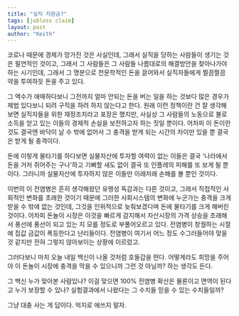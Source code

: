 ```yaml
---
title: "실직 지원금?"
tags: [jobloss claim]
layout: post
author: "Keith"
---
```


코로나 때문에 경제가 망가진 것은 사실인데, 그래서 실직을 당하는 사람들이 생기는 것은 필연적인 것이고, 그래서 그 사람들은 그 사람들 나름대로의 해결방안을 찾아나가야 하는 시기인데, 그래서 그 명분으로 천문학적인 돈을 끌어와서 실직자들에게 찔끔찔끔 약을 투여하듯 돈을 주고 있다. 

그 액수가 애매하다보니 그전까지 얼마 안되는 돈을 버는 일을 하는 것보다 많은 경우가 제법 있다보니 되려 구직을 하려 하지 않는다고 한다. 원래 이런 정책이란 건 잘 생각해보면 실직자들을 위한 재정조치라고 포장은 했지만, 사실상 그 사람들의 노동으로 불로소득을 얻고 있는 이들의 경제적 손실을 보전하고자 하는 짓일 뿐이다. 어차피 이 돈이란 것도 결국엔 바닥이 날 수 밖에 없어서 그 충격을 받게 되는 시간의 차이만 있을 뿐 결국은 받게 될 충격이다.

돈에 이렇게 물타기를 하다보면 실물자산에 투자할 여력이 없는 이들은 결국 '나라에서 돈을 거저 쥐어주는 구나'하고 기뻐할 새도 없이 결국 또 인플레의 피해를 또 보게 될 뿐이다. 그러니까 실물자산에 투자하지 않은 이들만 이래저래 손해를 볼 뿐인 것이다. 

이번의 이 전염병은 흔히 생각해왔던 유행성 독감과는 다른 것이고, 그래서 직접적인 사회적인 변화를 초래한 것이기 때문에 그러한 사회시스템의 변화에 누군가는 충격을 크게 받을 수 밖에 없는 것인데, 그것을 인위적으로 늦춰보겠다며 돈에 물타기를 크게 해버린 것이다. 어차피 돈놀이 시장은 이것을 빠르게 감지해서 자산시장의 가격 상승을 초래해서 풍선에 풍선이 되고 있는 지 모를 정도로 부풀어오르고 있다. 전염병이 창궐하는 시절에 집값 금값이 폭등한다고 난리들이다. 전염병이 여기서 어느 정도 수그러들어야 맞을 것 같지만 전혀 그렇지 않아보이는 상황에 이르렀고.

그러다보니 마치 오늘 내일 백신이 나올 것처럼 호들갑을 떤다. 어떻게라도 희망을 주어야 이 돈놀이 시장에 충격을 막을 수 있으니까 그런 것 아닐까? 하는 생각도 든다. 

그 백신 누가 맞아본 사람있나? 이걸 맞으면 100% 전염병 확산은 물론이고 면역이 된다고 누가 보장할 수 있나? 실험결과에서 나왔다는 그 수치들 믿을 수 있는 수치들일까?

그냥 대충 사는 게 답이다. 억지로 애쓰지 말자. 